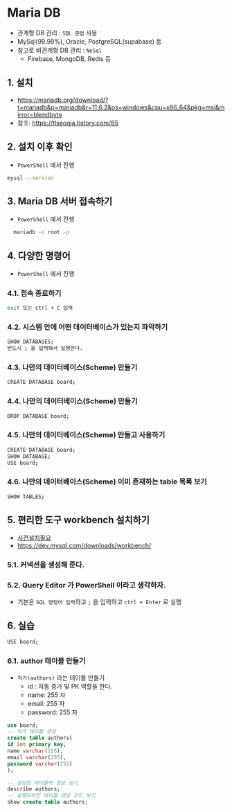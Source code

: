 # Maria DB

- 관계형 DB 관리 : `SQL 문법` 사용
- MySql(99.99%), Oracle, PostgreSQL(supabase) 등
- 참고로 비관계형 DB 관리 : `NoSql`
  - Firebase, MongoDB, Redis 등

## 1. 설치

- https://mariadb.org/download/?t=mariadb&p=mariadb&r=11.6.2&os=windows&cpu=x86_64&pkg=msi&mirror=blendbyte
- 참조: https://tlseoqja.tistory.com/85

## 2. 설치 이후 확인

- `PowerShell` 에서 진행

```bash
mysql --version
```

## 3. Maria DB 서버 접속하기

- `PowerShell` 에서 진행

```bash
  mariadb -u root -p
```

## 4. 다양한 명령어

- `PowerShell` 에서 진행

### 4.1. 접속 종료하기

```bash
exit 또는 ctrl + C 입력
```

### 4.2. 시스템 안에 어떤 데이터베이스가 있는지 파악하기

```bash
SHOW DATABASES;
반드시 ; 을 입력해서 실행한다.
```

### 4.3. 나만의 데이터베이스(Scheme) 만들기

```bash
CREATE DATABASE board;
```

### 4.4. 나만의 데이터베이스(Scheme) 만들기

```bash
DROP DATABASE board;
```

### 4.5. 나만의 데이터베이스(Scheme) 만들고 사용하기

```bash
CREATE DATABASE board;
SHOW DATABASE;
USE board;
```

### 4.6. 나만의 데이터베이스(Scheme) 이미 존재하는 table 목록 보기

```bash
SHOW TABLES;
```

## 5. 편리한 도구 workbench 설치하기

- [사전설치필요](https://12716.tistory.com/entry/MySQL-MySQL-Workbench-%EC%84%A4%EC%B9%98-%EB%B0%8F-%EC%98%A4%EB%A5%98-%EB%B0%9C%EC%83%9D%EC%8B%9C-%ED%95%B4%EA%B2%B0)
- https://dev.mysql.com/downloads/workbench/

### 5.1. 커넥션을 생성해 준다.

### 5.2. Query Editor 가 PowerShell 이라고 생각하자.

- 기본은 `SQL 명령어 입력`하고 `;` 을 입력하고 `ctrl + Enter` 로 실행

## 6. 실습

```bash
USE board;
```

### 6.1. author 테이블 만들기

- `작가(authors)` 라는 테이블 만들기
  - id : 자동 증가 및 PK 역할을 한다.
  - name: 255 자
  - email: 255 자
  - password: 255 자

```sql
use board;
-- 작가 테이블 생성
create table authors(
id int primary key,
name varchar(255),
email varchar(255),
password varchar(255)
);

-- 생성된 테이블의 정보 보기
describe authors;
-- 실행되어진 테이블 생성 코드 보기
show create table authors;
```
